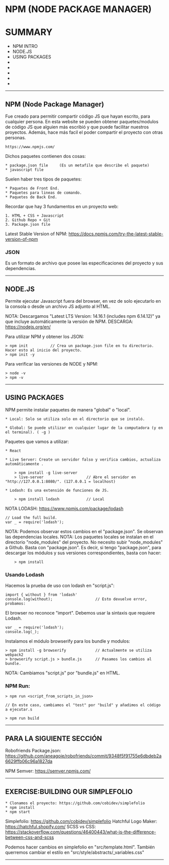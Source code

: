 # NPM (NODE PACKAGE MANAGER)

# SUMMARY 

   - NPM INTRO
   - NODE.JS
   - USING PACKAGES
   -
   -
   -
   -
   -

------------------------------------------------------------------------------------------------------------------------------------------------

## NPM (Node Package Manager)

Fue creado para permitir compartir código JS que hayan escrito, para cualquier persona.
En esta website se pueden obtener paquetes/modulos de código JS que alguien más escribió y que puede facilitar nuestros proyectos.
Además, hace más facil el poder compartir el proyecto con otras personas.

	https://www.npmjs.com/

Dichos paquetes contienen dos cosas:
	
	* package.json file 	(Es un metafile que describe el paquete)
	* javascript file  

Suelen haber tres tipos de paquetes:

	* Paquetes de Front End.
	* Paquetes para lineas de comando.
	* Paquetes de Back End.

Recordar que hay 3 fundamentos en un proyecto web:

	1. HTML + CSS + Javascript
	2. Github Repo + Git
	3. Package.json file

Latest Stable Version of NPM:	 https://docs.npmjs.com/try-the-latest-stable-version-of-npm

### JSON

Es un formato de archivo que posee las especificaciones del proyecto y sus dependencias. 

------------------------------------------------------------------------------------------------------------------------------------------------

## NODE.JS

Permite ejecutar Javascript fuera del browser, en vez de solo ejecutarlo en la consola o desde un archivo JS adjunto al HTML.

NOTA: Descargamos "Latest LTS Version: 14.16.1 (includes npm 6.14.12)" ya que incluye automáticamente la versión de NPM.
DESCARGA:	https://nodejs.org/en/

Para utilizar NPM y obtener los JSON:

	> npm init			// Crea un package.json file en tu directorio. Hacer esto al inicio del proyecto.
	> npm init -y

Para verificar las versiones de NODE y NPM:

	> node -v
	> npm -v 

------------------------------------------------------------------------------------------------------------------------------------------------

## USING PACKAGES

NPM permite instalar paquetes de manera "global" o "local".

	* Local: Solo se utiliza solo en el directorio que se instaló.

	* Global: Se puede utilizar en cualquier lugar de la computadora (y en el terminal). ( -g ) 

Paquetes que vamos a utilizar:

	* React

	* Live Server: Create un servidor falso y verifica cambios, actualiza automáticamente .

		> npm install -g live-server
		> live-server					// Abre el servidor en "http://127.0.0.1:8080/". (127.0.0.1 = localhost)

	* Lodash: Es una extensión de funciones de JS.

		> npm install lodash 			// Local

NOTA LODASH: https://www.npmjs.com/package/lodash

	// Load the full build.
	var _ = require('lodash');

NOTA: Podemos observar estos cambios en el "package.json". Se observan las dependencias locales.
NOTA: Los paquetes locales se instalan en el directorio "node_modules" del proyecto.
	  No necesito subir "node_modules" a Github. Basta con "package.json".
	  Es decir, si tengo "package.json", para descargar los módulos y sus versiones correspondientes, basta con hacer:

	  	> npm install

### Usando Lodash

Hacemos la prueba de uso con lodash en "script.js":

	import { without } from 'lodash'				
	console.log(without);					// Esto devuelve error, probamos:

El browser no reconoce "import". Debemos usar la sintaxis que requiere Lodash.

	var _ = require('lodash');
	console.log(_);

Instalamos el módulo browserify para los bundle y modulos:

	> npm install -g browserify				// Actualmente se utiliza webpack2
	> browserify script.js > bundle.js 		// Pasamos los cambios al bundle. 

NOTA: Cambiamos "script.js" por "bundle.js" en HTML.

### NPM Run:

	> npm run <script_from_scripts_in_json>

	// En este caso, cambiamos el "test" por "build" y añadimos el código a ejecutar.s

	> npm run build

------------------------------------------------------------------------------------------------------------------------------------------------

## PARA LA SIGUIENTE SECCIÓN

Robofriends Package.json:	https://github.com/aneagoie/robofriends/commit/9348f5f91755e6dbdeb2a6629ffb06c96a1827da

NPM Semver: 				https://semver.npmjs.com/

------------------------------------------------------------------------------------------------------------------------------------------------

## EXERCISE:BUILDING OUR SIMPLEFOLIO

	* Clonamos el proyecto:	https://github.com/cobidev/simplefolio
	* npm install
	* npm start

Simplefolio: 				https://github.com/cobidev/simplefolio
Hatchful Logo Maker:		https://hatchful.shopify.com/
SCSS vs CSS:				https://stackoverflow.com/questions/46400443/what-is-the-difference-between-css-and-scss

Podemos hacer cambios en simplefolio en "src/template.html".
También querremos cambiar el estilo en "src/style/abstracts/_variables.css"

------------------------------------------------------------------------------------------------------------------------------------------------

